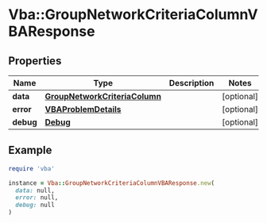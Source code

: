# Vba::GroupNetworkCriteriaColumnVBAResponse

## Properties

| Name | Type | Description | Notes |
| ---- | ---- | ----------- | ----- |
| **data** | [**GroupNetworkCriteriaColumn**](GroupNetworkCriteriaColumn.md) |  | [optional] |
| **error** | [**VBAProblemDetails**](VBAProblemDetails.md) |  | [optional] |
| **debug** | [**Debug**](Debug.md) |  | [optional] |

## Example

```ruby
require 'vba'

instance = Vba::GroupNetworkCriteriaColumnVBAResponse.new(
  data: null,
  error: null,
  debug: null
)
```

